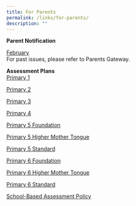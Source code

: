 ```yaml
---
title: For Parents
permalink: /links/for-parents/
description: ""
---
```

**Parent Notification**

[February](https://drive.google.com/file/d/1xlOm2dIJwVIQR5gwRPLeSbbZhF3HC5gQ/view?usp=sharing)
<br>
For past issues, please refer to Parents Gateway.

**Assessment Plans**  
[Primary 1](https://drive.google.com/file/d/1DQb7o8GVURtfs0zfSKdDgtE2qjjHyVwN/view?usp=sharing)

[Primary 2](https://drive.google.com/file/d/1vgsXfca0zN8jym4pXqSFRik-cHIkSo6u/view?usp=sharing)

[Primary 3](https://drive.google.com/file/d/1xXiD4ZiL5rBQsaUhwSOc9m7WSlyE9Y1s/view?usp=sharing)

[Primary 4](https://drive.google.com/file/d/1MfPU4qIwvSxnRL0IUVrAYPu9leYM4G9w/view?usp=sharing)

[Primary 5 Foundation](https://drive.google.com/file/d/1fqZe3RHoA-9ulXWLfdgqbwP_klLRNdJD/view?usp=sharing)

[Primary 5 Higher Mother Tongue](https://drive.google.com/file/d/1W3sEDMh4GxfjrmIJytDWO_KTHcaG5kav/view?usp=sharing)

[Primary 5 Standard](https://drive.google.com/file/d/1uN6Yg44wqPeWSrPBsYHOG6y4y1-BaAYL/view?usp=sharing)

[Primary 6 Foundation](https://drive.google.com/file/d/1YH6mjKu-kzH5opAfYCjwj2UDEA-s4bmj/view?usp=sharing)

[Primary 6 Higher Mother Tongue](https://drive.google.com/file/d/1f8U4LugCOQPgzrAfmC2kmgqQc_-S4hJA/view?usp=sharing)

[Primary 6 Standard](https://drive.google.com/file/d/1xGdMzR2h--wfG-rmArKQVAyxaWjzqn4n/view?usp=sharing)

[School-Based Assessment Policy](https://drive.google.com/file/d/1fCvz3jOLVLG62hxcFqnCkXCAGTzworS7/view?usp=sharing)